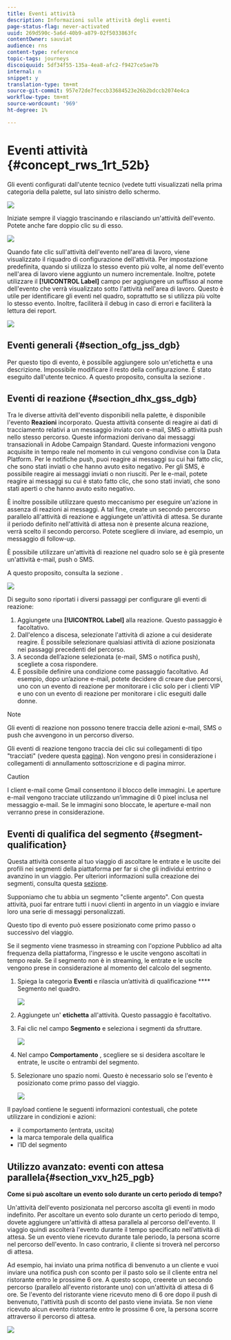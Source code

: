 ```yaml
---
title: Eventi attività
description: Informazioni sulle attività degli eventi
page-status-flag: never-activated
uuid: 269d590c-5a6d-40b9-a879-02f5033863fc
contentOwner: sauviat
audience: rns
content-type: reference
topic-tags: journeys
discoiquuid: 5df34f55-135a-4ea8-afc2-f9427ce5ae7b
internal: n
snippet: y
translation-type: tm+mt
source-git-commit: 957e72de7feccb33684523e26b2bdccb2074e4ca
workflow-type: tm+mt
source-wordcount: '969'
ht-degree: 1%

---
```



# Eventi attività {#concept_rws_1rt_52b}

Gli eventi configurati dall&#39;utente tecnico (vedete [](../event/about-events.md) tutti visualizzati nella prima categoria della palette, sul lato sinistro dello schermo.

![](../assets/journey43.png)

Iniziate sempre il viaggio trascinando e rilasciando un&#39;attività dell&#39;evento. Potete anche fare doppio clic su di esso.

![](../assets/journey44.png)

Quando fate clic sull&#39;attività dell&#39;evento nell&#39;area di lavoro, viene visualizzato il riquadro di configurazione dell&#39;attività. Per impostazione predefinita, quando si utilizza lo stesso evento più volte, al nome dell&#39;evento nell&#39;area di lavoro viene aggiunto un numero incrementale. Inoltre, potete utilizzare il **[!UICONTROL Label]** campo per aggiungere un suffisso al nome dell&#39;evento che verrà visualizzato sotto l&#39;attività nell&#39;area di lavoro. Questo è utile per identificare gli eventi nel quadro, soprattutto se si utilizza più volte lo stesso evento. Inoltre, faciliterà il debug in caso di errori e faciliterà la lettura dei report.

![](../assets/journey33.png)

## Eventi generali {#section_ofg_jss_dgb}

Per questo tipo di evento, è possibile aggiungere solo un&#39;etichetta e una descrizione. Impossibile modificare il resto della configurazione. È stato eseguito dall&#39;utente tecnico. A questo proposito, consulta la sezione [](../event/about-events.md).

## Eventi di reazione {#section_dhx_gss_dgb}

Tra le diverse attività dell&#39;evento disponibili nella palette, è disponibile l&#39;evento **Reazioni** incorporato. Questa attività consente di reagire ai dati di tracciamento relativi a un messaggio inviato con e-mail, SMS o attività push nello stesso percorso. Queste informazioni derivano dai messaggi transazionali in Adobe Campaign Standard. Queste informazioni vengono acquisite in tempo reale nel momento in cui vengono condivise con la Data Platform. Per le notifiche push, puoi reagire ai messaggi su cui hai fatto clic, che sono stati inviati o che hanno avuto esito negativo. Per gli SMS, è possibile reagire ai messaggi inviati o non riusciti. Per le e-mail, potete reagire ai messaggi su cui è stato fatto clic, che sono stati inviati, che sono stati aperti o che hanno avuto esito negativo.

È inoltre possibile utilizzare questo meccanismo per eseguire un&#39;azione in assenza di reazioni ai messaggi. A tal fine, create un secondo percorso parallelo all&#39;attività di reazione e aggiungete un&#39;attività di attesa. Se durante il periodo definito nell&#39;attività di attesa non è presente alcuna reazione, verrà scelto il secondo percorso. Potete scegliere di inviare, ad esempio, un messaggio di follow-up.

È possibile utilizzare un&#39;attività di reazione nel quadro solo se è già presente un&#39;attività e-mail, push o SMS.

A questo proposito, consulta la sezione [](../building-journeys/about-action-activities.md).

![](../assets/journey45.png)

Di seguito sono riportati i diversi passaggi per configurare gli eventi di reazione:

1. Aggiungete una **[!UICONTROL Label]** alla reazione. Questo passaggio è facoltativo.
1. Dall&#39;elenco a discesa, selezionate l&#39;attività di azione a cui desiderate reagire. È possibile selezionare qualsiasi attività di azione posizionata nei passaggi precedenti del percorso.
1. A seconda dell’azione selezionata (e-mail, SMS o notifica push), scegliete a cosa rispondere.
1. È possibile definire una condizione come passaggio facoltativo. Ad esempio, dopo un’azione e-mail, potete decidere di creare due percorsi, uno con un evento di reazione per monitorare i clic solo per i clienti VIP e uno con un evento di reazione per monitorare i clic eseguiti dalle donne.

>[!NOTE]
>
>Gli eventi di reazione non possono tenere traccia delle azioni e-mail, SMS o push che avvengono in un percorso diverso.
>
>Gli eventi di reazione tengono traccia dei clic sui collegamenti di tipo &quot;tracciati&quot; (vedere questa [pagina](https://docs.adobe.com/content/help/en/campaign-standard/using/designing-content/links.html#about-tracked-urls)). Non vengono presi in considerazione i collegamenti di annullamento sottoscrizione e di pagina mirror.

>[!CAUTION]
>
>I client e-mail come Gmail consentono il blocco delle immagini. Le aperture e-mail vengono tracciate utilizzando un’immagine di 0 pixel inclusa nel messaggio e-mail. Se le immagini sono bloccate, le aperture e-mail non verranno prese in considerazione.

## Eventi di qualifica del segmento {#segment-qualification}

Questa attività consente al tuo viaggio di ascoltare le entrate e le uscite dei profili nei segmenti della piattaforma per far sì che gli individui entrino o avanzino in un viaggio. Per ulteriori informazioni sulla creazione dei segmenti, consulta questa [sezione](../segment/about-segments.md).

Supponiamo che tu abbia un segmento &quot;cliente argento&quot;. Con questa attività, puoi far entrare tutti i nuovi clienti in argento in un viaggio e inviare loro una serie di messaggi personalizzati.

Questo tipo di evento può essere posizionato come primo passo o successivo del viaggio.

Se il segmento viene trasmesso in streaming con l&#39;opzione Pubblico ad alta frequenza della piattaforma, l&#39;ingresso e le uscite vengono ascoltati in tempo reale. Se il segmento non è in streaming, le entrate e le uscite vengono prese in considerazione al momento del calcolo del segmento.

1. Spiega la categoria **Eventi** e rilascia un’attività di qualificazione **** Segmento nel quadro.

   ![](../assets/segment5.png)

1. Aggiungete un&#39; **etichetta** all&#39;attività. Questo passaggio è facoltativo.

1. Fai clic nel campo **Segmento** e seleziona i segmenti da sfruttare.

   ![](../assets/segment6.png)

1. Nel campo **Comportamento** , scegliere se si desidera ascoltare le entrate, le uscite o entrambi del segmento.

1. Selezionare uno spazio nomi. Questo è necessario solo se l&#39;evento è posizionato come primo passo del viaggio.

   ![](../assets/segment7.png)

Il payload contiene le seguenti informazioni contestuali, che potete utilizzare in condizioni e azioni:

* il comportamento (entrata, uscita)
* la marca temporale della qualifica
* l’ID del segmento

## Utilizzo avanzato: eventi con attesa parallela{#section_vxv_h25_pgb}

**Come si può ascoltare un evento solo durante un certo periodo di tempo?**

Un&#39;attività dell&#39;evento posizionata nel percorso ascolta gli eventi in modo indefinito. Per ascoltare un evento solo durante un certo periodo di tempo, dovete aggiungere un&#39;attività di attesa parallela al percorso dell&#39;evento. Il viaggio quindi ascolterà l&#39;evento durante il tempo specificato nell&#39;attività di attesa. Se un evento viene ricevuto durante tale periodo, la persona scorre nel percorso dell&#39;evento. In caso contrario, il cliente si troverà nel percorso di attesa.

Ad esempio, hai inviato una prima notifica di benvenuto a un cliente e vuoi inviare una notifica push con sconto per il pasto solo se il cliente entra nel ristorante entro le prossime 6 ore. A questo scopo, creerete un secondo percorso (parallelo all&#39;evento ristorante uno) con un&#39;attività di attesa di 6 ore. Se l&#39;evento del ristorante viene ricevuto meno di 6 ore dopo il push di benvenuto, l&#39;attività push di sconto del pasto viene inviata. Se non viene ricevuto alcun evento ristorante entro le prossime 6 ore, la persona scorre attraverso il percorso di attesa.

![](../assets/journeyuc2_31.png)
